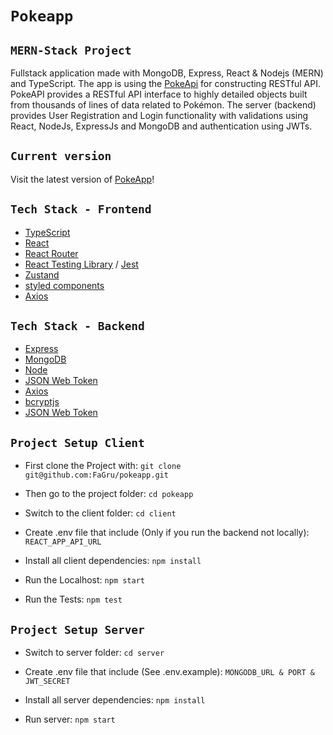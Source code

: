 # `Pokeapp`

## `MERN-Stack Project`

Fullstack application made with MongoDB, Express, React & Nodejs (MERN) and TypeScript.
The app is using the [PokeApi](https://pokeapi.co/) for constructing RESTful API.
PokeAPI provides a RESTful API interface to highly detailed objects built from thousands of lines of data related to Pokémon.
The server (backend) provides User Registration and Login functionality with validations using React, NodeJs, ExpressJs and MongoDB and authentication using JWTs.


## `Current version`

Visit the latest version of [PokeApp](https://pokeapp-sand.vercel.app/)!

## `Tech Stack - Frontend`

- [TypeScript](https://www.typescriptlang.org/)
- [React](https://reactjs.org/)
- [React Router](https://reactrouter.com/)
- [React Testing Library](https://testing-library.com/docs/react-testing-library/intro/) / [Jest](https://jestjs.io/)
- [Zustand](https://www.npmjs.com/package/zustand)
- [styled components](https://styled-components.com/)
- [Axios](https://www.npmjs.com/package/axios)


## `Tech Stack - Backend`
- [Express](https://expressjs.com/)
- [MongoDB](https://www.mongodb.com/)
- [Node](https://nodejs.dev/)
- [JSON Web Token](https://jwt.io/)
- [Axios](https://www.npmjs.com/package/axios)
- [bcryptjs](https://www.npmjs.com/package/bcryptjs)
- [JSON Web Token](https://jwt.io/)



## `Project Setup Client`

- First clone the Project with:
`git clone git@github.com:FaGru/pokeapp.git`

- Then go to the project folder:
`cd pokeapp`

- Switch to the client folder:
`cd client`

- Create .env file that include (Only if you run the backend not locally):
`REACT_APP_API_URL`

- Install all client dependencies:
`npm install`

- Run the Localhost:
`npm start`

- Run the Tests:
`npm test`

## `Project Setup Server`

- Switch to server folder:
`cd server`

- Create .env file that include (See .env.example):
`MONGODB_URL & PORT & JWT_SECRET`

- Install all server dependencies:
`npm install`

- Run server:
`npm start`

